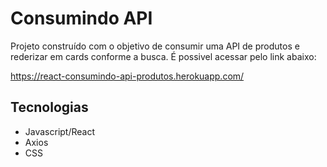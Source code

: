 # Consumindo API

Projeto construído com o objetivo de consumir uma API de produtos e rederizar em cards conforme a busca. É possivel
acessar pelo link abaixo: 

https://react-consumindo-api-produtos.herokuapp.com/

## Tecnologias

* Javascript/React
* Axios
* CSS